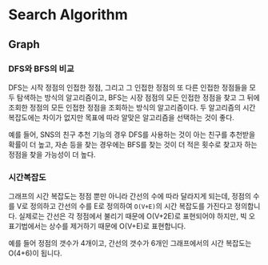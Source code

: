 # Search Algorithm

## Graph

### DFS와 BFS의 비교

DFS는 시작 정점의 인접한 정점, 그리고 그 인접한 정점의 또 다른 인접한 정점들을 모두 탐색하는 방식의 알고리즘이고,
BFS는 시장 점점의 모든 인접한 정점을 찾고 그 뒤에 조회한 정점의 모든 인접한 정점을 조회하는 방식의 알고리즘이다.
두 알고리즘의 시간 복잡도에는 차이가 없지만 목표에 따라 알맞은 알고리즘을 선택하는 것이 좋다.

예를 들어, SNS의 친구 추천 기능의 경우 DFS를 사용하는 것이 아는 친구를 추천받을 확률이 더 높고,
자손 등을 찾는 경우에는 BFS를 찾는 것이 더 적은 횟수로 찾고자 하는 정점을 찾을 가능성이 더 높다.

### 시간복잡도

그래프의 시간 복잡도는 정점 뿐만 아니라 간선의 수에 따라 달라지게 되는데, 정점의 수를 V로 정의하고 간선의 수를 E로 정의하여 `O(V+E)`의 시간 복잡도를 가진다고 정의합니다.
실제로는 간선은 각 정점에서 불리기 때문에 O(V+2E)로 표현되어야 하지만, 빅 오 표기법에서는 상수를 제거하기 때문에 O(V+E)로 표현합니다.

예를 들어 정점의 갯수가 4개이고, 간선의 갯수가 6개인 그래프에서의 시간 복잡도는 O(4+6)이 됩니다.
